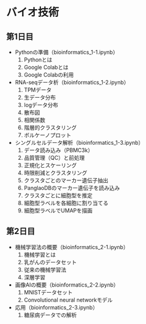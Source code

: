 # バイオ技術
## 第1日目
- Pythonの準備（bioinformatics_1-1.ipynb）
    1. Pythonとは
    1. Google Colabとは
    1. Google Colabの利用
- RNA-seqデータ析（bioinformatics_1-2.ipynb）
    1. TPMデータ
    1. 生データ分布
    1. logデータ分布
    1. 散布図
    1. 相関係数
    1. 階層的クラスタリング
    1. ボルケーノプロット
- シングルセルデータ解析（bioinformatics_1-3.ipynb）
    1. データ読み込み（PBMC3k）
    1. 品質管理（QC）と前処理
    1. 正規化とスケーリング
    1. 時限削減とクラスタリング
    1. クラスタごとのマーカー遺伝子抽出
    1. PanglaoDBのマーカー遺伝子を読み込み
    1. クラスタごとに細胞型を推定
    1. 細胞型ラベルを各細胞に割り当てる
    1. 細胞型ラベルでUMAPを描画
## 第2日目
- 機械学習法の概要（bioinformatics_2-1.ipynb）
    1. 機械学習とは
    1. 乳がんのデータセット
    1. 従来の機械学習法
    1. 深層学習
- 画像AIの概要（bioinformatics_2-2.ipynb）
    1. MNISTデータセット
    1. Convolutional neural networkモデル
- 応用（bioinformatics_2-3.ipynb）
    1. 糖尿病データでの解析
